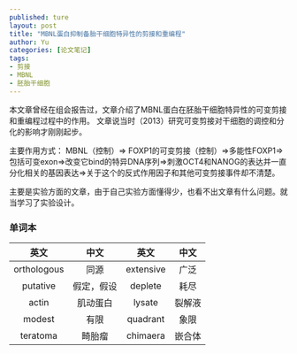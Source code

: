 ```yaml
---
published: ture
layout: post
title: "MBNL蛋白抑制备胎干细胞特异性的剪接和重编程"
author: Yu
categories: [论文笔记]
tags:
- 剪接
- MBNL
- 胚胎干细胞
---
```


本文章曾经在组会报告过，文章介绍了MBNL蛋白在胚胎干细胞特异性的可变剪接和重编程过程中的作用。
文章说当时（2013）研究可变剪接对干细胞的调控和分化的影响才刚刚起步。

主要作用方式：
MBNL（控制）=> FOXP1的可变剪接（控制）=>多能性FOXP1=>包括可变exon=>改变它bind的特异DNA序列=>刺激OCT4和NANOG的表达并一直分化相关的基因表达=>关于这个的反式作用因子和其他可变剪接事件却不清楚。

主要是实验方面的文章，由于自己实验方面懂得少，也看不出文章有什么问题。就当学习了实验设计。

### 单词本

|英文|中文|英文|中文|
|:----:|:----:|:----:|:----:|
|orthologous|同源|extensive|广泛|
|putative|假定，假设|deplete|耗尽|
|actin|肌动蛋白|lysate|裂解液|
|modest|有限|quadrant|象限|
|teratoma|畸胎瘤|chimaera|嵌合体|

